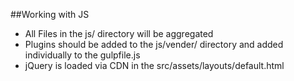 
##Working with JS
* All Files in the js/ directory will be aggregated
* Plugins should be added to the js/vender/ directory and added individually to the gulpfile.js
* jQuery is loaded via CDN in the src/assets/layouts/default.html
